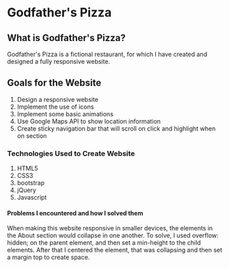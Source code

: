 # Godfather's Pizza

## What is Godfather's Pizza?
Godfather's Pizza is a fictional restaurant, for which I have created and designed a fully responsive website.

## Goals for the Website

1. Design a responsive website
2. Implement the use of icons
3. Implement some basic animations
4. Use Google Maps API to show location information
5. Create sticky navigation bar that will scroll on click and highlight when on section

### Technologies Used to Create Website

1. HTML5
2. CSS3
3. bootstrap
4. jQuery
5. Javascript

#### Problems I encountered and how I solved them
When making this website responsive in smaller devices, the elements in the About section would collapse in one another.
To solve, I used overflow: hidden; on the parent element, and then set a min-height to the child elements. After that I centered the element, that
was collapsing and then set a margin top to create space.
